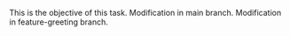 This is the objective of this task.
Modification in main branch.
Modification in feature-greeting branch.